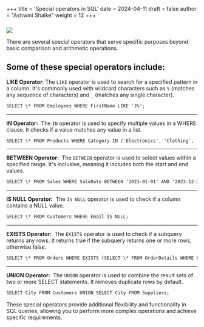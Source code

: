 +++
title = 'Special operators in SQL'
date = 2024-04-11
draft = false
author = "Ashwini Shalke"
weight = 12
+++


###   

![](https://cdn-images-1.medium.com/max/1600/1*OxOI644ru-m_adGUtjZgZA.jpeg)

There are several special operators that serve specific purposes beyond basic comparison and arithmetic operations.

  

## **Some of these special operators include:**

**LIKE Operator**:
The `LIKE` operator is used to search for a specified pattern in a column. It's commonly used with wildcard characters such as `%` (matches any sequence of characters) and `_` (matches any single character).

```html
SELECT \* FROM Employees WHERE FirstName LIKE 'J%';
```

---

**IN Operator:** 
The `IN` operator is used to specify multiple values in a WHERE clause. It checks if a value matches any value in a list.

  
```html
SELECT \* FROM Products WHERE Category IN ('Electronics', 'Clothing', 'Books');
```

---
**BETWEEN Operator:** 
The `BETWEEN` operator is used to select values within a specified range. It's inclusive, meaning it includes both the start and end values.

```html
SELECT \* FROM Sales WHERE SaleDate BETWEEN '2023-01-01' AND '2023-12-31';
```
---
**IS NULL Operator:** 
The `IS NULL` operator is used to check if a column contains a NULL value.
  
```html
SELECT \* FROM Customers WHERE Email IS NULL;
```
---
**EXISTS Operator:** 
The `EXISTS` operator is used to check if a subquery returns any rows. It returns true if the subquery returns one or more rows, otherwise false.

```html
SELECT \* FROM Orders WHERE EXISTS (SELECT \* FROM OrderDetails WHERE Orders.OrderID = OrderDetails.OrderID);
```

---

**UNION Operator:** 
The `UNION` operator is used to combine the result sets of two or more SELECT statements. It removes duplicate rows by default.


```html
SELECT City FROM Customers UNION SELECT City FROM Suppliers;
```

  

These special operators provide additional flexibility and functionality in SQL queries, allowing you to perform more complex operations and achieve specific requirements.
